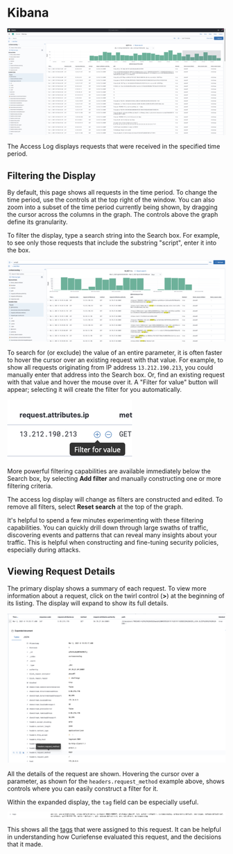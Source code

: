 # Kibana

![](../.gitbook/assets/access-log.png)

The Access Log displays requests that were received in the specified time period.

## Filtering the Display

By default, this page shows all requests in the time period. To change the time period, use the controls at the top right of the window. You can also zoom into a subset of the time period currently being shown, by dragging the cursor across the columns in the graph. The controls above the graph define its granularity.

To filter the display, type a search string into the Search box. For example, to see only those requests that include the substring "script", enter it into the box.

![](../.gitbook/assets/access-log-filtering-script.png)

To search for \(or exclude\) the value of an entire parameter, it is often faster to hover the cursor over an existing request with that value. For example, to show all requests originating from IP address `13.212.190.213`, you could manually enter that address into the Search box. Or, find an existing request with that value and hover the mouse over it. A "Filter for value" button will appear; selecting it will create the filter for you automatically.

![](../.gitbook/assets/access-log-filter-for-value.png)

More powerful filtering capabilities are available immediately below the Search box, by selecting **Add filter** and manually constructing one or more filtering criteria. 

The access log display will change as filters are constructed and edited. To remove all filters, select **Reset search** at the top of the graph.

It's helpful to spend a few minutes experimenting with these filtering capabilities. You can quickly drill down through large swaths of traffic, discovering events and patterns that can reveal many insights about your traffic. This is helpful when constructing and fine-tuning security policies, especially during attacks.

## Viewing Request Details

The primary display shows a summary of each request. To view more information about a request, click on the twirl control \(**&gt;**\) at the beginning of its listing. The display will expand to show its full details.

![](../.gitbook/assets/access-log-expanded%20%281%29.png)

All the details of the request are shown. Hovering the cursor over a parameter, as shown for the `headers.request_method` example above, shows controls where you can easily construct a filter for it.

Within the expanded display, the `tag` field can be especially useful.

![](../.gitbook/assets/access-log-tags.png)

This shows all the [tags](../reference/tags.md) that were assigned to this request. It can be helpful in understanding how Curiefense evaluated this request, and the decisions that it made. 

